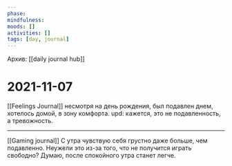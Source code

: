 ```yaml
---
phase:
mindfulness:
moods: []
activities: []
tags: [day, journal]
---
```

Архив: [[daily journal hub]]
# 2021-11-07
[[Feelings Journal]]
несмотря на день рождения, был подавлен днем, хотелось домой, в зону комфорта.
upd: кажется, это не подавленность, а тревожность.
***
[[Gaming journal]]
С утра чувствую себя грустно даже больше, чем подавленно.
Неужели это из-за того, что не получится играть свободно?
Думаю, после спокойного утра станет легче.